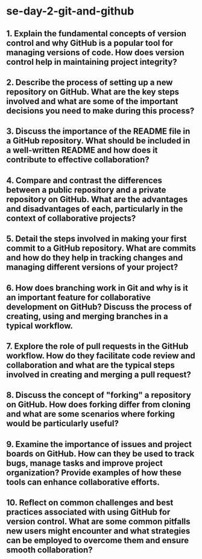 # se-day-2-git-and-github
## 1. Explain the fundamental concepts of version control and why GitHub is a popular tool for managing versions of code. How does version control help in maintaining project integrity?



## 2. Describe the process of setting up a new repository on GitHub. What are the key steps involved and what are some of the important decisions you need to make during this process?



## 3. Discuss the importance of the README file in a GitHub repository. What should be included in a well-written README and how does it contribute to effective collaboration?



## 4. Compare and contrast the differences between a public repository and a private repository on GitHub. What are the advantages and disadvantages of each, particularly in the context of collaborative projects?



## 5. Detail the steps involved in making your first commit to a GitHub repository. What are commits and how do they help in tracking changes and managing different versions of your project?



## 6. How does branching work in Git and why is it an important feature for collaborative development on GitHub? Discuss the process of creating, using and merging branches in a typical workflow.



## 7. Explore the role of pull requests in the GitHub workflow. How do they facilitate code review and collaboration and what are the typical steps involved in creating and merging a pull request?



## 8. Discuss the concept of "forking" a repository on GitHub. How does forking differ from cloning and what are some scenarios where forking would be particularly useful?



## 9. Examine the importance of issues and project boards on GitHub. How can they be used to track bugs, manage tasks and improve project organization? Provide examples of how these tools can enhance collaborative efforts.



## 10. Reflect on common challenges and best practices associated with using GitHub for version control. What are some common pitfalls new users might encounter and what strategies can be employed to overcome them and ensure smooth collaboration?

